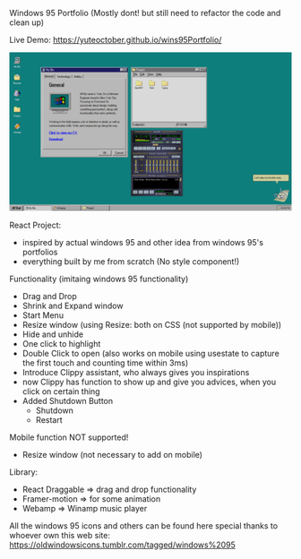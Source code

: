 Windows 95 Portfolio (Mostly dont! but still need to refactor the code and clean up)

Live Demo: https://yuteoctober.github.io/wins95Portfolio/

![alt text](https://github.com/Yuteoctober/wins95Portfolio/blob/main/src/assets/markdown.png?raw=true)

React Project:
  - inspired by actual windows 95 and other idea from windows 95's portfolios
  - everything built by me from scratch (No style component!)

Functionality (imitaing windows 95 functionality)
  - Drag and Drop
  - Shrink and Expand window
  - Start Menu
  - Resize window (using Resize: both on CSS (not supported by mobile))
  - Hide and unhide
  - One click to highlight
  - Double Click to open (also works on mobile using usestate to capture the first touch and counting time within 3ms)
  - Introduce Clippy assistant, who always gives you inspirations
  - now Clippy has function to show up and give you advices, when you click on certain thing
  - Added Shutdown Button
    - Shutdown
    - Restart

Mobile function NOT supported!
  - Resize window (not necessary to add on mobile)

Library:
  - React Draggable => drag and drop functionality
  - Framer-motion => for some animation
  - Webamp => Winamp music player

All the windows 95 icons and others can be found here
special thanks to whoever own this web
site: https://oldwindowsicons.tumblr.com/tagged/windows%2095

